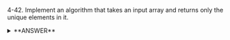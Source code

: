 ﻿4-42. Implement an algorithm that takes an input array and returns only the unique elements in it.


<details>
<summary>**ANSWER**</summary>
  <p>

	function uniq(arr)  
    {  
        if (!arr || !arr.length)  
        {  
            return arr;  
        }  

        let dict = { };  
        for (let val of arr)  
        {  
            dict[val] = val;  
        }  

        return Object.keys(dict);  
    }  

    uniq([1,1,2,3,5]);  
  
  </p>
</details>

